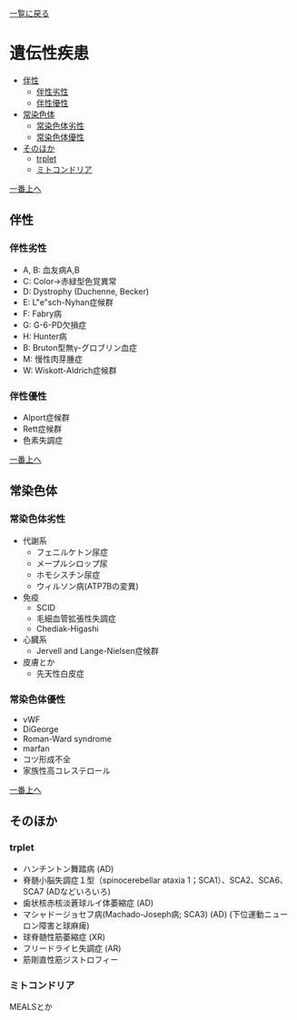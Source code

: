 [一覧に戻る](../README.md)

# 遺伝性疾患

* [伴性](#伴性)
    * [伴性劣性](#伴性劣性)
    * [伴性優性](#伴性優性)
* [常染色体](#常染色体)
    * [常染色体劣性](#常染色体劣性)
    * [常染色体優性](#常染色体優性)
* [そのほか](#そのほか)
    * [trplet](#trplet)
    * [ミトコンドリア](#ミトコンドリア)


[一番上へ](#遺伝性疾患)
## 伴性
### 伴性劣性
* A, B: 血友病A,B
* C: Color→赤緑型色覚異常
* D: Dystrophy (Duchenne, Becker)
* E: L"e"sch-Nyhan症候群
* F: Fabry病
* G: G-6-PD欠損症
* H: Hunter病
* B: Bruton型無γ-グロブリン血症
* M: 慢性肉芽腫症
* W: Wiskott-Aldrich症候群

### 伴性優性
* Alport症候群
* Rett症候群
* 色素失調症

[一番上へ](#遺伝性疾患)
## 常染色体
### 常染色体劣性
* 代謝系
    * フェニルケトン尿症
    * メープルシロップ尿
    * ホモシスチン尿症
    * ウィルソン病(ATP7Bの変異)
* 免疫
    * SCID
    * 毛細血管拡張性失調症
    * Chediak-Higashi
* 心臓系
    * Jervell and Lange-Nielsen症候群
* 皮膚とか
    * 先天性白皮症

### 常染色体優性
* vWF
* DiGeorge
* Roman-Ward syndrome
* marfan
* コツ形成不全
* 家族性高コレステロール


[一番上へ](#遺伝性疾患)
## そのほか
### trplet
* ハンチントン舞踏病 (AD)
* 脊髄小脳失調症１型（spinocerebellar ataxia 1；SCA1）、SCA2、SCA6、SCA7 (ADなどいろいろ)
* 歯状核赤核淡蒼球ルイ体萎縮症 (AD)
* マシャドージョセフ病(Machado-Joseph病; SCA3) (AD) (下位運動ニューロン障害と球麻痺) 
* 球脊髄性筋萎縮症 (XR)
* フリードライヒ失調症 (AR)
* 筋剛直性筋ジストロフィー

### ミトコンドリア
MEALSとか
